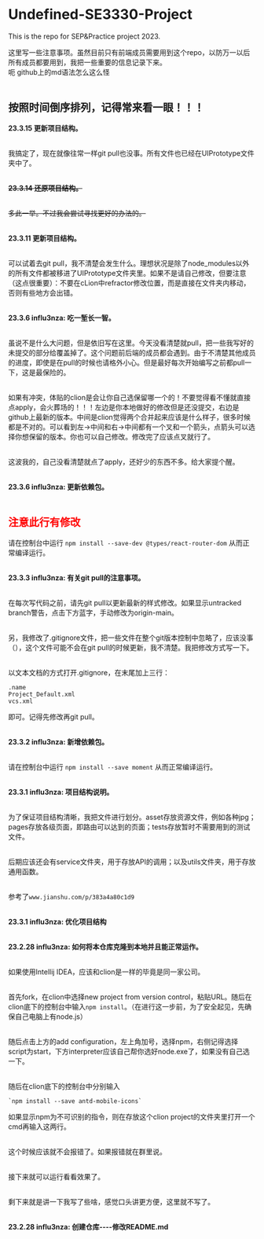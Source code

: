 # Undefined-SE3330-Project
This is the repo for SEP&amp;Practice project 2023.

这里写一些注意事项。虽然目前只有前端成员需要用到这个repo，以防万一以后所有成员都要用到，我把一些重要的信息记录下来。<br>
呃 github上的md语法怎么这么怪<br><br>

## 按照时间倒序排列，记得常来看一眼！！！

**23.3.15 更新项目结构。**<br><br>

我搞定了，现在就像往常一样git pull也没事。所有文件也已经在UIPrototype文件夹中了。<br><br>

<del>**23.3.14 还原项目结构。**<del><br><br>

<del>多此一举。不过我会尝试寻找更好的办法的。<del><br><br>

**23.3.11 更新项目结构。**<br><br>

可以试着去git pull，我不清楚会发生什么。理想状况是除了node_modules以外的所有文件都被移进了UIPrototype文件夹里。如果不是请自己修改，但要注意（这点很重要）：不要在cLion中refractor修改位置，而是直接在文件夹内移动，否则有些地方会出错。<br><br>

**23.3.6 influ3nza: 吃一堑长一智。**<br><br>

虽说不是什么大问题，但是依旧写在这里。今天没看清楚就pull，把一些我写好的未提交的部分给覆盖掉了。这个问题前后端的成员都会遇到。由于不清楚其他成员的进度，即使是在pull的时候也请格外小心。但是最好每次开始编写之前都pull一下，这是最保险的。<br><br>

如果有冲突，体贴的clion是会让你自己选保留哪一个的！不要觉得看不懂就直接点apply，会火葬场的！！！左边是你本地做好的修改但是还没提交，右边是github上最新的版本。中间是clion觉得两个合并起来应该是什么样子，很多时候都是不对的。可以看到左->中间和右->中间都有一个叉和一个箭头，点箭头可以选择你想保留的版本。你也可以自己修改。修改完了应该点叉就行了。<br><br>

这波我的，自己没看清楚就点了apply，还好少的东西不多。给大家提个醒。<br><br>

**23.3.6 influ3nza: 更新依赖包。**<br><br>
## <font color=red>注意此行有修改</font>
请在控制台中运行
    `npm install --save-dev @types/react-router-dom`
从而正常编译运行。<br><br>

**23.3.3 influ3nza: 有关git pull的注意事项。**<br><br>

在每次写代码之前，请先git pull以更新最新的样式修改。如果显示untracked branch警告，点击下方蓝字，手动修改为origin-main。<br><br>

另，我修改了.gitignore文件，把一些文件在整个git版本控制中忽略了，应该没事（），这个文件可能不会在git pull的时候更新，我不清楚。我把修改方式写一下。<br><br>

以文本文档的方式打开.gitignore，在末尾加上三行：
    
    .name
    Project_Default.xml
    vcs.xml
    
即可。记得先修改再git pull。<br><br>

**23.3.2 influ3nza: 新增依赖包。**<br><br>

请在控制台中运行
    `npm install --save moment`
从而正常编译运行。<br><br>

**23.3.1 influ3nza: 项目结构说明。**<br><br>

为了保证项目结构清晰，我把文件进行划分。asset存放资源文件，例如各种jpg；pages存放各级页面，即路由可以达到的页面；tests存放暂时不需要用到的测试文件。<br><br>

后期应该还会有service文件夹，用于存放API的调用；以及utils文件夹，用于存放通用函数。<br><br>

参考了`www.jianshu.com/p/383a4a80c1d9`<br><br>

**23.3.1 influ3nza: 优化项目结构**<br><br>

**23.2.28 influ3nza: 如何将本仓库克隆到本地并且能正常运作。**<br><br>

如果使用Intellij IDEA，应该和clion是一样的毕竟是同一家公司。<br><br>

首先fork，在clion中选择new project from version control，粘贴URL。随后在clion底下的控制台中输入`npm install`。（在进行这一步前，为了安全起见，先确保自己电脑上有node.js）<br><br>

随后点击上方的add configuration，左上角加号，选择npm，右侧记得选择script为start，下方interpreter应该自己帮你选好node.exe了，如果没有自己选一下。<br><br>

随后在clion底下的控制台中分别输入
    
    `npm install --save antd-mobile-icons`
如果显示npm为不可识别的指令，则在存放这个clion project的文件夹里打开一个cmd再输入这两行。<br><br>

这个时候应该就不会报错了。如果报错就在群里说。<br><br>

接下来就可以运行看看效果了。<br><br>

剩下来就是讲一下我写了些啥，感觉口头讲更方便，这里就不写了。<br><br>

**23.2.28 influ3nza: 创建仓库----修改README.md**<br><br>

